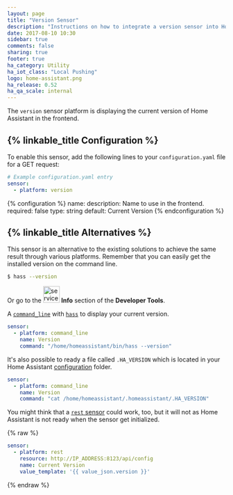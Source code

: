 ```yaml
---
layout: page
title: "Version Sensor"
description: "Instructions on how to integrate a version sensor into Home Assistant."
date: 2017-08-10 10:30
sidebar: true
comments: false
sharing: true
footer: true
ha_category: Utility
ha_iot_class: "Local Pushing"
logo: home-assistant.png
ha_release: 0.52
ha_qa_scale: internal
---
```


The `version` sensor platform is displaying the current version of Home Assistant in the frontend.

## {% linkable_title Configuration %}

To enable this sensor, add the following lines to your `configuration.yaml` file for a GET request:

```yaml
# Example configuration.yaml entry
sensor:
  - platform: version
```

{% configuration %}
name:
  description: Name to use in the frontend.
  required: false
  type: string
  default: Current Version
{% endconfiguration %}

## {% linkable_title Alternatives %}

This sensor is an alternative to the existing solutions to achieve the same
result through various platforms.
Remember that you can easily get the installed version on the command line.

```bash
$ hass --version
```

Or go to the <img src='/images/screenshots/developer-tool-about-icon.png' alt='service developer tool icon' class="no-shadow" height="38" /> **Info** section of the **Developer Tools**.

A [`command_line`](/components/sensor.command_line/) with
[`hass`](/docs/tools/hass/) to display your current version.

```yaml
sensor:
  - platform: command_line
    name: Version
    command: "/home/homeassistant/bin/hass --version"
```

It's also possible to ready a file called `.HA_VERSION` which is located in your
Home Assistant [configuration](/docs/configuration/) folder.

```yaml
sensor:
  - platform: command_line
    name: Version
    command: "cat /home/homeassistant/.homeassistant/.HA_VERSION"
```

You might think that a [`rest` sensor](/components/sensor.rest/) could work,
too,
but it will not as Home Assistant is not ready when the sensor get initialized.

{% raw %}
```yaml
sensor:
  - platform: rest
    resource: http://IP_ADDRESS:8123/api/config
    name: Current Version
    value_template: '{{ value_json.version }}'
```
{% endraw %}

